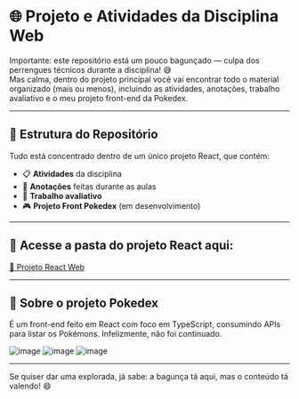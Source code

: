 # 🌐 Projeto e Atividades da Disciplina Web

Importante: este repositório está um pouco bagunçado — culpa dos perrengues técnicos durante a disciplina! 😅  
Mas calma, dentro do projeto principal você vai encontrar todo o material organizado (mais ou menos), incluindo as atividades, anotações, trabalho avaliativo e o meu projeto front-end da Pokedex.

---

## 📂 Estrutura do Repositório

Tudo está concentrado dentro de um único projeto React, que contém:

- 📋 **Atividades** da disciplina
- 📝 **Anotações** feitas durante as aulas
- 🎯 **Trabalho avaliativo**
- 🎮 **Projeto Front Pokedex** (em desenvolvimento)

---

## 🚀 Acesse a pasta do projeto React aqui:

[📁 Projeto React Web](./aula_01/src/Projeto)

---

## 🧠 Sobre o projeto Pokedex

É um front-end feito em React com foco em TypeScript, consumindo APIs para listar os Pokémons. Infelizmente, não foi continuado.

![image](https://github.com/user-attachments/assets/ad3db9d5-3d6a-4762-b466-cd7479cfeb6b)
![image](https://github.com/user-attachments/assets/dfec8c38-301b-4777-8e5d-6b7b4f4323f3)
![image](https://github.com/user-attachments/assets/2eb2518c-b820-460e-9d7d-586c64cb4c3c)

---

Se quiser dar uma explorada, já sabe: a bagunça tá aqui, mas o conteúdo tá valendo! 😄
